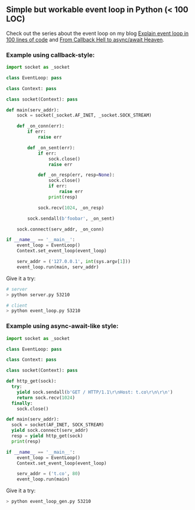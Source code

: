 ## Simple but workable event loop in Python (< 100 LOC)

Check out the series about the event loop on my blog <a href="https://micromind.me/en/posts/explain-event-loop-in-100-lines-of-code/">Explain event loop in 100 lines of code</a> and <a href="https://micromind.me/en/posts/from-callback-hell-to-async-await-heaven/">From Callback Hell to async/await Heaven</a>.

### Example using callback-style:
```python
import socket as _socket

class EventLoop: pass

class Context: pass

class socket(Context): pass

def main(serv_addr):
    sock = socket(_socket.AF_INET, _socket.SOCK_STREAM)

    def _on_conn(err):
        if err:
            raise err

        def _on_sent(err):
            if err:
                sock.close()
                raise err

            def _on_resp(err, resp=None):
                sock.close()
                if err:
                    raise err
                print(resp)

            sock.recv(1024, _on_resp)

        sock.sendall(b'foobar', _on_sent)

    sock.connect(serv_addr, _on_conn)

if __name__ == '__main__':
    event_loop = EventLoop()
    Context.set_event_loop(event_loop)

    serv_addr = ('127.0.0.1', int(sys.argv[1]))
    event_loop.run(main, serv_addr)
```

Give it a try:
```bash
# server
> python server.py 53210

# client
> python event_loop.py 53210
```

### Example using async-await-like style:
```python
import socket as _socket

class EventLoop: pass

class Context: pass

class socket(Context): pass

def http_get(sock):
  try:
    yield sock.sendall(b'GET / HTTP/1.1\r\nHost: t.co\r\n\r\n')
    return sock.recv(1024)
  finally:
    sock.close()

def main(serv_addr):
  sock = socket(AF_INET, SOCK_STREAM)
  yield sock.connect(serv_addr)
  resp = yield http_get(sock)
  print(resp)

if __name__ == '__main__':
    event_loop = EventLoop()
    Context.set_event_loop(event_loop)

    serv_addr = ('t.co', 80)
    event_loop.run(main)
```

Give it a try:
```bash
> python event_loop_gen.py 53210
```
